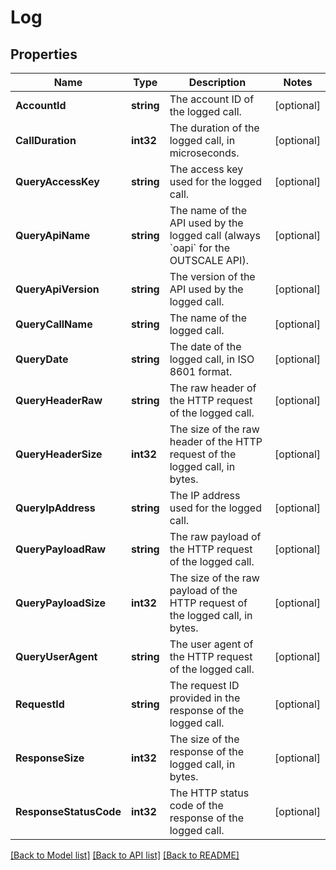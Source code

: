 # Log

## Properties

Name | Type | Description | Notes
------------ | ------------- | ------------- | -------------
**AccountId** | **string** | The account ID of the logged call. | [optional] 
**CallDuration** | **int32** | The duration of the logged call, in microseconds. | [optional] 
**QueryAccessKey** | **string** | The access key used for the logged call. | [optional] 
**QueryApiName** | **string** | The name of the API used by the logged call (always &#x60;oapi&#x60; for the OUTSCALE API). | [optional] 
**QueryApiVersion** | **string** | The version of the API used by the logged call. | [optional] 
**QueryCallName** | **string** | The name of the logged call. | [optional] 
**QueryDate** | **string** | The date of the logged call, in ISO 8601 format. | [optional] 
**QueryHeaderRaw** | **string** | The raw header of the HTTP request of the logged call. | [optional] 
**QueryHeaderSize** | **int32** | The size of the raw header of the HTTP request of the logged call, in bytes. | [optional] 
**QueryIpAddress** | **string** | The IP address used for the logged call. | [optional] 
**QueryPayloadRaw** | **string** | The raw payload of the HTTP request of the logged call. | [optional] 
**QueryPayloadSize** | **int32** | The size of the raw payload of the HTTP request of the logged call, in bytes. | [optional] 
**QueryUserAgent** | **string** | The user agent of the HTTP request of the logged call. | [optional] 
**RequestId** | **string** | The request ID provided in the response of the logged call. | [optional] 
**ResponseSize** | **int32** | The size of the response of the logged call, in bytes. | [optional] 
**ResponseStatusCode** | **int32** | The HTTP status code of the response of the logged call. | [optional] 

[[Back to Model list]](../README.md#documentation-for-models) [[Back to API list]](../README.md#documentation-for-api-endpoints) [[Back to README]](../README.md)


